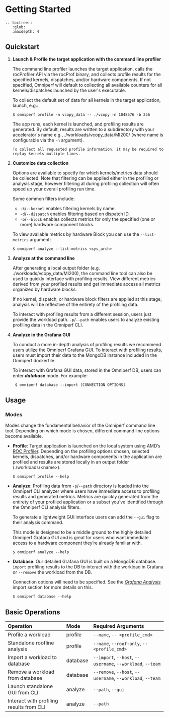 # Getting Started

```eval_rst
.. toctree::
   :glob:
   :maxdepth: 4
```

## Quickstart

1. **Launch & Profile the target application with the command line profiler**

    The command line profiler launches the target application, calls the rocProfiler API via the rocProf binary, and collects profile results for the specified kernels, dispatches, and/or hardware components.  If not specified, Omniperf will default to collecting all available counters for all kernels/dispatches launched by the user's executable.

    To collect the default set of data for all kernels in the target application, launch, e.g.:
    ```shell
    $ omniperf profile -n vcopy_data -- ./vcopy -n 1048576 -b 256
    ```
    The app runs, each kernel is launched, and profiling results are generated. By default, results are written to a subdirectory with your accelerator's name e.g., ./workloads/vcopy_data/MI200/ (where name is configurable via the `-n` argument).
    
    ```{note}
    To collect all requested profile information, it may be required to replay kernels multiple times.
    ```

2. **Customize data collection**

    Options are available to specify for which kernels/metrics data should be collected.
    Note that filtering can be applied either in the profiling or analysis stage, however filtering at during profiling collection will often speed up your overall profiling run time.

    Some common filters include:

    - `-k`/`--kernel` enables filtering kernels by name.
    - `-d`/`--dispatch` enables filtering based on dispatch ID.
    - `-b`/`--block` enables collects metrics for only the specified (one or more) hardware component blocks.

    To view available metrics by hardware Block you can use the `--list-metrics` argument:
    ```shell
    $ omniperf analyze --list-metrics <sys_arch>
    ```

3. **Analyze at the command line**

   After generating a local output folder (e.g. ./workloads/vcopy_data/MI200), the command line tool can also be used to quickly interface with profiling results. View different metrics derived from your profiled results and get immediate access all metrics organized by hardware blocks.

   If no kernel, dispatch, or hardware block filters are applied at this stage, analysis will be reflective of the entirety of the profiling data.

   To interact with profiling results from a different session, users just provide the workload path.  `-p`/`--path` enables users to analyze existing profiling data in the Omniperf CLI.

4. **Analyze in the Grafana GUI**

   To conduct a more in-depth analysis of profiling results we recommend users utilize the Omniperf Grafana GUI. To interact with profiling results, users must import their data to the MongoDB instance included in the Omniperf dockerfile.

    To interact with Grafana GUI data, stored in the Omniperf DB, users can enter ***database*** mode. For example:
   ```shell
    $ omniperf database --import [CONNECTION OPTIONS]
   ```

## Usage

### Modes
Modes change the fundamental behavior of the Omniperf command line tool. Depending on which mode is chosen, different command line options become available.

- **Profile**: Target application is launched on the local system using AMD’s [ROC Profiler](https://github.com/ROCm-Developer-Tools/rocprofiler). Depending on the profiling options chosen, selected kernels, dispatches, and/or hardware components in the application are profiled and results are stored locally in an output folder (./workloads/\<name>).

    ```shell
    $ omniperf profile --help
    ```

- **Analyze**: Profiling data from `-p`/`--path` directory is loaded into the Omniperf CLI analyzer where users have immediate access to profiling results and generated metrics. Metrics are quickly generated from the entirety of your profiled application or a subset you’ve identified through the Omniperf CLI analysis filters.

    To generate a lightweight GUI interface users can add the `--gui` flag to their analysis command.

    This mode is designed to be a middle ground to the highly detailed Omniperf Grafana GUI and is great for users who want immediate access to a hardware component they’re already familiar with.

    ```shell
    $ omniperf analyze --help
    ```

- **Database**: Our detailed Grafana GUI is built on a MongoDB database. `--import` profiling results to the DB to interact with the workload in Grafana or `--remove` the workload from the DB.

    Connection options will need to be specified. See the [*Grafana
    Analysis*](https://rocm.github.io/omniperf/analysis.html#grafana-gui-import) import section
    for more details on this.

    ```shell
    $ omniperf database --help
    ```

## Basic Operations

Operation | Mode | Required Arguments
:--|:--|:--
Profile a workload | profile | `--name`, `-- <profile_cmd>`
Standalone roofline analysis | profile | `--name`, `--roof-only`, `-- <profile_cmd>`
Import a workload to database | database | `--import`, `--host`, `--username`, `--workload`, `--team`
Remove a workload from database | database | `--remove`, `--host`, `--username`, `--workload`, `--team`
Launch standalone GUI from CLI | analyze | `--path`, `--gui`
Interact with profiling results from CLI | analyze | `--path`

